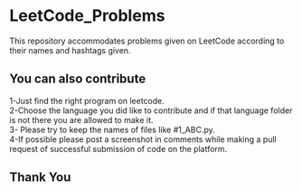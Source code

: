 # LeetCode_Problems
This repository accommodates problems given on LeetCode according to their names and hashtags given.
## You can also contribute
1-Just find the right program on leetcode.\
2-Choose the language you did like to contribute and if that language folder is not there you are allowed to make it.\
3- Please try to keep the names of files like #1_ABC.py.\
4-If possible please post a screenshot in comments while making a pull request of successful submission of code on the platform.
## Thank You 
